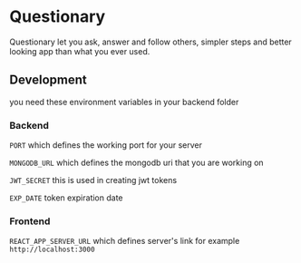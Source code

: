# Questionary

Questionary let you ask, answer and follow others, simpler steps and better looking app than what you ever used.

## Development

you need these environment variables in your backend folder

### Backend

`PORT` which defines the working port for your server

`MONGODB_URL` which defines the mongodb uri that you are working on

`JWT_SECRET` this is used in creating jwt tokens

`EXP_DATE` token expiration date

### Frontend

`REACT_APP_SERVER_URL` which defines server's link for example `http://localhost:3000`
